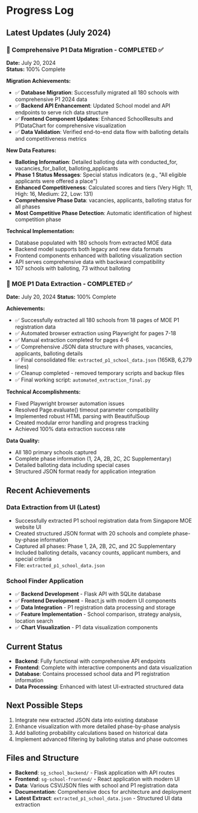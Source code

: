 # Progress Log

## Latest Updates (July 2024)

### 🎉 Comprehensive P1 Data Migration - COMPLETED ✅
**Date:** July 20, 2024  
**Status:** 100% Complete

**Migration Achievements:**
- ✅ **Database Migration**: Successfully migrated all 180 schools with comprehensive P1 2024 data
- ✅ **Backend API Enhancement**: Updated School model and API endpoints to serve rich data structure
- ✅ **Frontend Component Updates**: Enhanced SchoolResults and P1DataChart for comprehensive visualization
- ✅ **Data Validation**: Verified end-to-end data flow with balloting details and competitiveness metrics

**New Data Features:**
- **Balloting Information**: Detailed balloting data with conducted_for, vacancies_for_ballot, balloting_applicants
- **Phase 1 Status Messages**: Special status indicators (e.g., "All eligible applicants were offered a place")
- **Enhanced Competitiveness**: Calculated scores and tiers (Very High: 11, High: 16, Medium: 22, Low: 131)
- **Comprehensive Phase Data**: vacancies, applicants, balloting status for all phases
- **Most Competitive Phase Detection**: Automatic identification of highest competition phase

**Technical Implementation:**
- Database populated with 180 schools from extracted MOE data
- Backend model supports both legacy and new data formats
- Frontend components enhanced with balloting visualization section
- API serves comprehensive data with backward compatibility
- 107 schools with balloting, 73 without balloting

### 🎉 MOE P1 Data Extraction - COMPLETED ✅
**Date:** July 20, 2024
**Status:** 100% Complete

**Achievements:**
- ✅ Successfully extracted all 180 schools from 18 pages of MOE P1 registration data
- ✅ Automated browser extraction using Playwright for pages 7-18
- ✅ Manual extraction completed for pages 4-6 
- ✅ Comprehensive JSON data structure with phases, vacancies, applicants, balloting details
- ✅ Final consolidated file: `extracted_p1_school_data.json` (165KB, 6,279 lines)
- ✅ Cleanup completed - removed temporary scripts and backup files
- ✅ Final working script: `automated_extraction_final.py`

**Technical Accomplishments:**
- Fixed Playwright browser automation issues
- Resolved Page.evaluate() timeout parameter compatibility
- Implemented robust HTML parsing with BeautifulSoup
- Created modular error handling and progress tracking
- Achieved 100% data extraction success rate

**Data Quality:**
- All 180 primary schools captured
- Complete phase information (1, 2A, 2B, 2C, 2C Supplementary)
- Detailed balloting data including special cases
- Structured JSON format ready for application integration

## Recent Achievements

### Data Extraction from UI (Latest)
- Successfully extracted P1 school registration data from Singapore MOE website UI
- Created structured JSON format with 20 schools and complete phase-by-phase information
- Captured all phases: Phase 1, 2A, 2B, 2C, and 2C Supplementary
- Included balloting details, vacancy counts, applicant numbers, and special criteria
- File: `extracted_p1_school_data.json`

### School Finder Application
- ✅ **Backend Development** - Flask API with SQLite database
- ✅ **Frontend Development** - React.js with modern UI components
- ✅ **Data Integration** - P1 registration data processing and storage
- ✅ **Feature Implementation** - School comparison, strategy analysis, location search
- ✅ **Chart Visualization** - P1 data visualization components

## Current Status
- **Backend**: Fully functional with comprehensive API endpoints
- **Frontend**: Complete with interactive components and data visualization
- **Database**: Contains processed school data and P1 registration information
- **Data Processing**: Enhanced with latest UI-extracted structured data

## Next Possible Steps
1. Integrate new extracted JSON data into existing database
2. Enhance visualization with more detailed phase-by-phase analysis
3. Add balloting probability calculations based on historical data
4. Implement advanced filtering by balloting status and phase outcomes

## Files and Structure
- **Backend**: `sg_school_backend/` - Flask application with API routes
- **Frontend**: `sg-school-frontend/` - React application with modern UI
- **Data**: Various CSV/JSON files with school and P1 registration data
- **Documentation**: Comprehensive docs for architecture and deployment
- **Latest Extract**: `extracted_p1_school_data.json` - Structured UI data extraction 